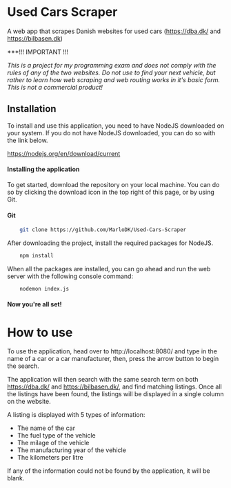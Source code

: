 
# Used Cars Scraper

A web app that scrapes Danish websites for used cars (https://dba.dk/ and https://bilbasen.dk)



***!!! IMPORTANT !!!

*This is a project for my programming exam and does not comply with the rules of any of the two websites. Do not use to find your next vehicle, but rather to learn how web scraping and web routing works in it's basic form. This is not a commercial product!*

## Installation
To install and use this application, you need to have NodeJS downloaded on your system. If you do not have NodeJS downloaded, you can do so with the link below.

https://nodejs.org/en/download/current

#### Installing the application
To get started, download the repository on your local machine. You can do so by clicking the download icon in the top right of this page, or by using Git.

#### Git
```bash
    git clone https://github.com/MarloDK/Used-Cars-Scraper
```


After downloading the project, install the required packages for NodeJS.
```bash
    npm install
```
When all the packages are installed, you can go ahead and run the web server with the following console command:
```bash
    nodemon index.js
```

#### Now you're all set!
# How to use
To use the application, head over to http://localhost:8080/ and type in the name of a car or a car manufacturer, then, press the arrow button to begin the search.

The application will then search with the same search term on both https://dba.dk/ and https://bilbasen.dk/, and find matching listings. Once all the listings have been found, the listings will be displayed in a single column on the website.

A listing is displayed with 5 types of information:
* The name of the car
* The fuel type of the vehicle
* The milage of the vehicle
* The manufacturing year of the vehicle
* The kilometers per litre

If any of the information could not be found by the application, it will be blank.
